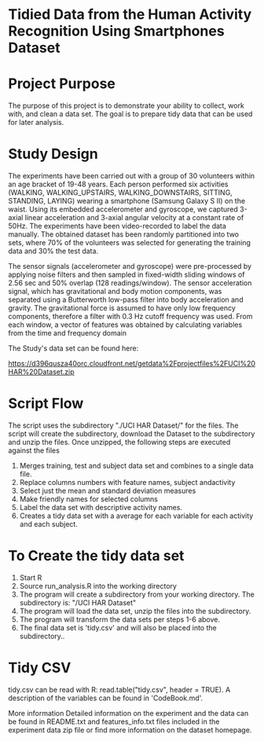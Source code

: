 # Tidied Data from the Human Activity Recognition Using Smartphones Dataset

# Project Purpose

The purpose of this project is to demonstrate your ability to collect, work with, and clean a data set. The goal is to prepare tidy data that can be used for later analysis. 

# Study Design

The experiments have been carried out with a group of 30 volunteers within an age bracket of 19-48 years. Each person performed six activities (WALKING, WALKING_UPSTAIRS, WALKING_DOWNSTAIRS, SITTING, STANDING, LAYING) wearing a smartphone (Samsung Galaxy S II) on the waist. Using its embedded accelerometer and gyroscope, we captured 3-axial linear acceleration and 3-axial angular velocity at a constant rate of 50Hz. The experiments have been video-recorded to label the data manually. The obtained dataset has been randomly partitioned into two sets, where 70% of the volunteers was selected for generating the training data and 30% the test data. 

The sensor signals (accelerometer and gyroscope) were pre-processed by applying noise filters and then sampled in fixed-width sliding windows of 2.56 sec and 50% overlap (128 readings/window). The sensor acceleration signal, which has gravitational and body motion components, was separated using a Butterworth low-pass filter into body acceleration and gravity. The gravitational force is assumed to have only low frequency components, therefore a filter with 0.3 Hz cutoff frequency was used. From each window, a vector of features was obtained by calculating variables from the time and frequency domain

The Study's data set can be found here:

  https://d396qusza40orc.cloudfront.net/getdata%2Fprojectfiles%2FUCI%20HAR%20Dataset.zip 


# Script Flow

The script uses the subdirectory "./UCI HAR Dataset/" for the files.  The script will create the 
subdirectory, download the Dataset to the subdirectory and unzip the files. Once unzipped, the following steps are executed
against the files 
 1. Merges training, test and subject data set and combines to a single data file.
 2. Replace columns numbers with feature names, subject andactivity
 3. Select just the mean and standard deviation measures
 4. Make friendly names for selected columns
 5. Label the data set with descriptive activity names. 
 6. Creates a tidy data set with a average for each variable for each activity and each subject. 


# To Create the tidy data set

1. Start R
2. Source run_analysis.R into the working directory
3. The program will create a subdirectory from your working directory. The subdirectory is: "/UCI HAR Dataset"
4. The program will load the data set, unzip the files into the subdirectory.
5. The program will transform the data sets per steps 1-6 above.
3. The final data set is 'tidy.csv' and will also be placed into the subdirectory..   

# Tidy CSV

tidy.csv can be read with R: read.table("tidy.csv", header = TRUE). A description of the variables can be found in 'CodeBook.md'.

More information
Detailed information on the experiment and the data can be found in  README.txt and features_info.txt files included in the experiment data zip file or find more information on the dataset homepage.

